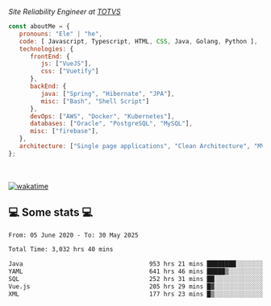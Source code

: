<p><em>Site Reliability Engineer at <a href="https://www.totvs.com/">TOTVS</a></br>
</em></p>


```javascript
const aboutMe = {
   pronouns: "Ele" | "he",
   code: [ Javascript, Typescript, HTML, CSS, Java, Golang, Python ],
   technologies: {
      frontEnd: {
         js: ["VueJS"],
         css: ["Vuetify"]
      },
      backEnd: {
         java: ["Spring", "Hibernate", "JPA"],
         misc: ["Bash", "Shell Script"]
      },
      devOps: ["AWS", "Docker", "Kubernetes"],
      databases: ["Oracle", "PostgreSQL", "MySQL"],
      misc: ["firebase"],
   },
   architecture: ["Single page applications", "Clean Architecture", "MVC", "Microservices"],
};
```
</br></br>
[![wakatime](https://wakatime.com/badge/user/a3a8ed06-d304-4d6b-bc86-4adc418cdea7.svg)](https://wakatime.com/@a3a8ed06-d304-4d6b-bc86-4adc418cdea7)
<h2>💻 Some stats 💻</h2>

<!--START_SECTION:waka-->

```txt
From: 05 June 2020 - To: 30 May 2025

Total Time: 3,032 hrs 40 mins

Java                                   953 hrs 21 mins ████████░░░░░░░░░░░░░░░░░   31.44 %
YAML                                   641 hrs 46 mins █████▒░░░░░░░░░░░░░░░░░░░   21.16 %
SQL                                    252 hrs 31 mins ██░░░░░░░░░░░░░░░░░░░░░░░   08.33 %
Vue.js                                 205 hrs 29 mins █▓░░░░░░░░░░░░░░░░░░░░░░░   06.78 %
XML                                    177 hrs 23 mins █▒░░░░░░░░░░░░░░░░░░░░░░░   05.85 %
```

<!--END_SECTION:waka-->
